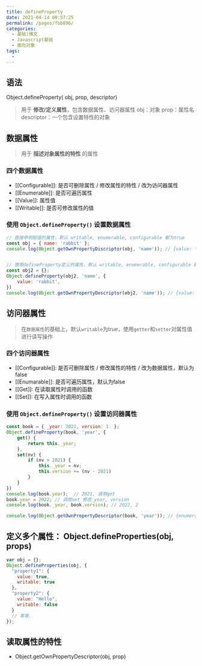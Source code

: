 ```yaml
---
title: defineProperty
date: 2021-04-14 00:57:25
permalink: /pages/fbb896/
categories:
  - 基础|博文
  - Javascript基础
  - 面向对象
tags:
  - 
---
```



## 语法
Object.defineProperty( obj, prop, descriptor)
> 用于 **修改/定义属性**，包含数据属性、访问器属性
> obj：对象
> prop：属性名
> descriptor：一个包含设置特性的对象

## 数据属性
> 用于 **描述对象属性的特性** 的属性

### 四个数据属性
+ [[Configurable]]: 是否可删除属性 / 修改属性的特性 / 改为访问器属性
+ [[Enumerable]]: 是否可遍历属性
+ [[Value]]: 属性值
+ [[Writable]]: 是否可修改属性的值

### 使用 `Object.defineProperty()` 设置数据属性

```js
// 直接申明赋值的属性，默认 writable, enumerable, configurable 都为true
const obj = { name: 'rabbit' };
console.log(Object.getOwnPropertyDiscriptor(obj, 'name')); // {value: "rabbit", writable: true, enumerable: true, configurable: true}


// 使用defineProperty定义的属性，默认 writable, enumerable, configurable 都为false
const obj2 = {};
Object.defineProperty(obj2, 'name', {
    value: 'rabbit',
})
console.log(Object.getOwnPropertyDescriptor(obj2, 'name')); // {value: "rabbit", writable: false, enumerable: false, configurable: false}
```

## 访问器属性
> 在`数据属性`的基础上，默认`writable`为true，使用`getter`和`setter`对属性值进行读写操作

### 四个访问器属性
+ [[Configurable]]: 是否可删除属性 / 修改属性的特性 / 改为数据属性，默认为false
+ [[Enumarable]]: 是否可遍历属性，默认为false
+ [[Get]]: 在读取属性时调用的函数
+ [[Set]]: 在写入属性时调用的函数


### 使用 `Object.defineProperty()` 设置访问器属性
```js
const book = { _year: 2021, version: 1  };
Object.defineProperty(book, 'year', {
    get() {
        return this._year;
    },
    set(nv) {
        if (nv > 2021) {
            this._year = nv;
            this.version += (nv - 2021)
        }
    }
})
console.log(book.year);  // 2021, 调用get
book.year = 2022; // 调用set 修改_year, version
console.log(book._year, book.version); // 2022, 2

console.log(Object.getOwnPropertyDescriptor(book, 'year')); // {enumerable: false, configurable: false, get: ƒ, set: ƒ}
```


## 定义多个属性： Object.defineProperties(obj, props)
```js
var obj = {};
Object.defineProperties(obj, {
  "property1": {
    value: true,
    writable: true
  },
  "property2": {
    value: "Hello",
    writable: false
  }
  // 等等.
});
```

## 读取属性的特性
+ Object.getOwnPropertyDescriptor(obj, prop)